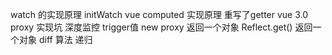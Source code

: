 watch 的实现原理 initWatch
vue computed 实现原理 重写了getter
vue 3.0 proxy 实现坑 
  深度监控  trigger值
new proxy 返回一个对象  Reflect.get() 返回一个对象
diff 算法   递归
